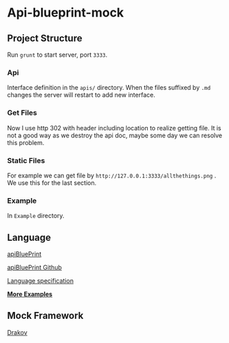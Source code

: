 # Api-blueprint-mock

## Project Structure

Run `grunt` to start server, port `3333`.

### Api

Interface definition in the `apis/` directory.
When the files suffixed by `.md` changes the server will restart to add new interface.

### Get Files

Now I use http 302 with header including location to realize getting file.
It is not a good way as we destroy the api doc, maybe some day we can resolve this problem.

### Static Files

For example we can get file by `http://127.0.0.1:3333/allthethings.png` .
We use this for the last section.

### Example

In `Example` directory.

## Language

[apiBluePrint](https://apiblueprint.org/)

[apiBluePrint Github](https://github.com/apiaryio/api-blueprint)

[Language specification](https://github.com/apiaryio/api-blueprint/blob/master/API%20Blueprint%20Specification.md)


**[More Examples](https://github.com/apiaryio/api-blueprint/tree/master/examples)**

## Mock Framework

[Drakov](https://github.com/Aconex/drakov)

